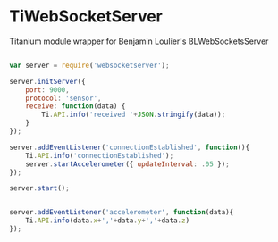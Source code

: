 TiWebSocketServer
=================

Titanium module wrapper for Benjamin Loulier's BLWebSocketsServer

```javascript

var server = require('websocketserver');

server.initServer({
    port: 9000,
    protocol: 'sensor',
    receive: function(data) {
        Ti.API.info('received '+JSON.stringify(data));
    }
});

server.addEventListener('connectionEstablished', function(){
    Ti.API.info('connectionEstablished');
    server.startAccelerometer({ updateInterval: .05 });
});

server.start();


server.addEventListener('accelerometer', function(data){
    Ti.API.info(data.x+','+data.y+','+data.z)
});

```
